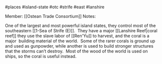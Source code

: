 #places #island-state #otc #strife #east #lanshire 

Member: [[Ostean Trade Consortium]]
Notes:  

One of the largest and most powerful island states, they control most of the southeastern [[1-Sea of Strife (E)]].  They have a major [[Lanshire Reef|coral reef]] they use the slave labor of [[Ren'Yu]] to harvest, and the coral is a major  building material of the world.  Some of the rarer corals is ground up and used as gunpowder, while another is used to build stronger structures that the storms can’t destroy.  Most of the wood of the world is used on ships, so the coral is useful instead.